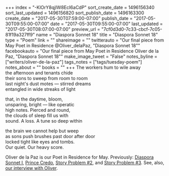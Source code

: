 +++
index = "-KlOrY8qjIW8EcI6aCdP"
sort_create_date = 1496156340
sort_last_updated = 1496156820
sort_publish_date = 1496163300
create_date = "2017-05-30T07:59:00-07:00"
publish_date = "2017-05-30T09:55:00-07:00"
date = "2017-05-30T09:55:00-07:00"
last_updated = "2017-05-30T08:07:00-07:00"
preview_url = "7cf0d3d0-7c33-cbcf-7c05-81f19a327ff9"
name = "Diaspora Sonnet 18"
title = "Diaspora Sonnet 18"
type = "Poem"
link = ""
shareimage = ""
twitterauto = "Our final piece from May Poet in Residence @Oliver_delaPaz, \"Diaspora Sonnet 18\""
facebookauto = "Our final piece from May Poet in Residence Oliver de la Paz, \"Diaspora Sonnet 18\""
make_image_tweet = "False"
notes_byline = ["writers/oliver-de-la-paz"]
tags_notes = ["tags/tuesday-poem"]
notes_about = ""
books = ""
+++
The workers hum to wile away<br>
the afternoon and tenants chide<br>
their sons to sweep from room to room<br>
last night's dust motes &mdash; stirred dreams<br>
entangled in wide streaks of light 

that, in the daytime, bloom,<br>
unsparing, bright &mdash; like operatic<br>
high notes. Pierced and round,<br>
the clouds of sleep fill us with<br>
sound. A loss. A tune so deep within 

the brain we cannot help but weep<br>
as sons push brushes past door after door<br>
locked tight like eyes and tombs.<br>
Our quiet. Our heavy score.

<p class="poem-footer">Oliver de la Paz is our Poet in Residence for May. Previously: <a href="http://www.seattlereviewofbooks.com/notes/2017/05/02/diaspora-sonnet-i/" title="The Seattle Review of Books - Diaspora Sonnet I">Diaspora Sonnet I</a>, <a href="http://www.seattlereviewofbooks.com/notes/2017/05/09/prince-credo/" title="The Seattle Review of Books - Prince Credo">Prince Credo</a>, <a href="http://www.seattlereviewofbooks.com/notes/2017/05/16/a-story-problem-2/" title="The Seattle Review of Books - A Story Problem #2">Story Problem #2</a>, and <a href="http://www.seattlereviewofbooks.com/notes/2017/05/23/a-story-problem-3/" title="The Seattle Review of Books - A Story Problem #3">Story Problem #3</a>. See, also, <a href="http://www.seattlereviewofbooks.com/notes/2017/05/29/oliver-de-la-paz-still-profoundly-misses-the-northwest/" title="The Seattle Review of Books - Oliver de la Paz still &amp;quot;profoundly&amp;quot; misses the Northwest">our interview with Oliver</a>.</p>